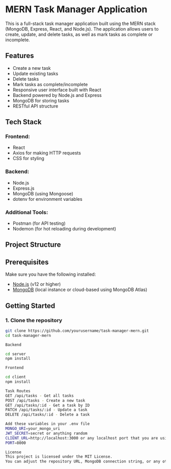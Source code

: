 # MERN Task Manager Application

This is a full-stack task manager application built using the MERN stack (MongoDB, Express, React, and Node.js). The application allows users to create, update, and delete tasks, as well as mark tasks as complete or incomplete.

## Features

- Create a new task
- Update existing tasks
- Delete tasks
- Mark tasks as complete/incomplete
- Responsive user interface built with React
- Backend powered by Node.js and Express
- MongoDB for storing tasks
- RESTful API structure

## Tech Stack

### Frontend:
- React
- Axios for making HTTP requests
- CSS for styling

### Backend:
- Node.js
- Express.js
- MongoDB (using Mongoose)
- dotenv for environment variables

### Additional Tools:
- Postman (for API testing)
- Nodemon (for hot reloading during development)

## Project Structure


## Prerequisites

Make sure you have the following installed:

- [Node.js](https://nodejs.org/en/) (v12 or higher)
- [MongoDB](https://www.mongodb.com/) (local instance or cloud-based using MongoDB Atlas)

## Getting Started

### 1. Clone the repository

```bash
git clone https://github.com/yourusername/task-manager-mern.git
cd task-manager-mern

Backend

cd server
npm install

Frontend

cd client
npm install

Task Routes
GET /api/tasks - Get all tasks
POST /api/tasks - Create a new task
GET /api/tasks/:id - Get a task by ID
PATCH /api/tasks/:id - Update a task
DELETE /api/tasks/:id - Delete a task

Add these variables in your .env file
MONGO_URI=your_mongo_uri
JWT_SECRET=secret or anything random
CLIENT_URL=http://localhost:3000 or any localhost port that you are using
PORT=8000

License
This project is licensed under the MIT License.
You can adjust the repository URL, MongoDB connection string, or any other relevant details.
